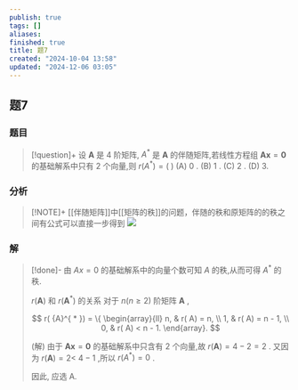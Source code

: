 ```yaml
---
publish: true
tags: []
aliases: 
finished: true
title: 题7
created: "2024-10-04 13:58"
updated: "2024-12-06 03:05"
---
```

## 题7
### 题目
> [!question]+
> 设 $\mathbf{A}$ 是 4 阶矩阵, ${A}^{ * }$ 是 $\mathbf{A}$ 的伴随矩阵,若线性方程组 $\mathbf{A}\mathbf{x} = \mathbf{0}$ 的基础解系中只有 2 个向量,则 $r( {A}^{ * }) = ( \;)$
> (A) 0 . 
> (B) 1 . 
> (C) 2 . 
> (D) 3.
### 分析
> [!NOTE]+
> [[伴随矩阵]]中[[矩阵的秩]]的问题，伴随的秩和原矩阵的的秩之间有公式可以直接一步得到
> ![](https://img.hwenyi.tech/202412061106469.webp)
### 解
> [!done]-
> 由 ${Ax} = 0$ 的基础解系中的向量个数可知 $A$ 的秩,从而可得 ${A}^{ * }$ 的秩.
> 
> $r( \mathbf{A})$ 和 $r( {\mathbf{A}}^{ * })$ 的关系 对于 $n( {n \geq 2})$ 阶矩阵 $\mathbf{A}$ ,
> 
> $$
> r( {A}^{ * }) = \{ \begin{array}{ll} n, & r( A) = n, \\ 1, & r( A) = n - 1, \\ 0, & r( A) < n - 1. \end{array}.
> $$
> 
> (解) 由于 $\mathbf{A}\mathbf{x} = \mathbf{0}$ 的基础解系中只含有 2 个向量,故 $r( \mathbf{A}) = 4 - 2 = 2$ . 又因为 $r( \mathbf{A}) = 2 <$ $4 - 1$ ,所以 $r( {A}^{ * }) = 0$ .
> 
> 因此, 应选 A.